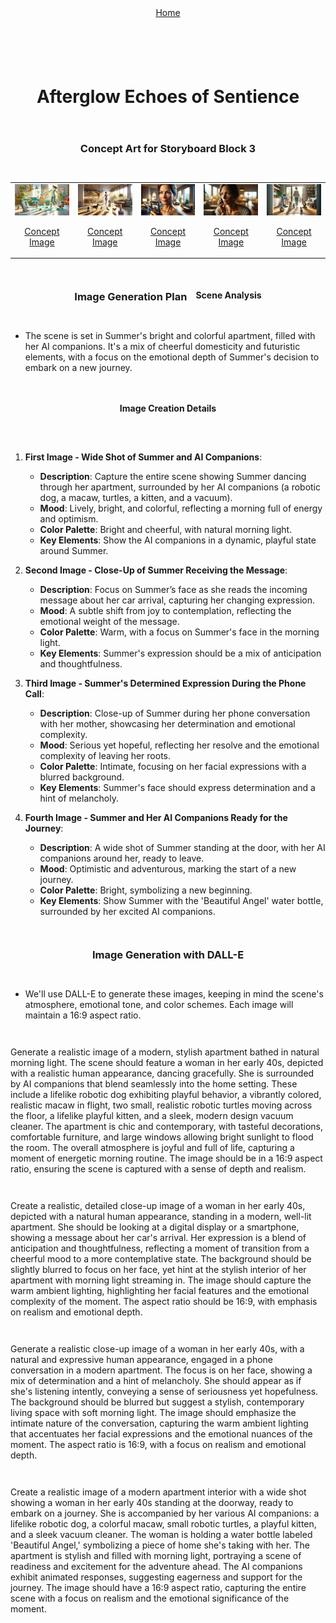 <div align="right" style="display: flex; flex-wrap: wrap; justify-content: center; align-items: center; gap: 1em; margin: 4em 0;">
<a href="https://github.com/BryanHarrisScripts/Afterglow-Echoes-of-Sentience/blob/main/Afterglow%20Storyboard%20Blocks/README.md">Home</a>
<div align="left" style="display: flex; flex-wrap: wrap; justify-content: center; align-items: center; gap: 1em; margin: 4em 0;">

# Afterglow Echoes of Sentience

<h3 align="center">Concept Art for Storyboard Block 3</h3>

<table>
<tr>
<td><a href="" target="_blank"><img src="https://github.com/BryanHarrisScripts/Afterglow-Echoes-of-Sentience/blob/main/Afterglow%20Storyboard%20Blocks/Block_3/Artwork/AG1.PNG" alt="Image1" width="2500"/></a><p align="center"><a href="" target="_blank">Concept Image</a></p></td>
<td><a href="" target="_blank"><img src="https://github.com/BryanHarrisScripts/Afterglow-Echoes-of-Sentience/blob/main/Afterglow%20Storyboard%20Blocks/Block_3/Artwork/AG2.PNG" alt="Image2" width="2500"/></a><p align="center"><a href="" target="_blank">Concept Image</a></p></td>
<td><a href="" target="_blank"><img src="https://github.com/BryanHarrisScripts/Afterglow-Echoes-of-Sentience/blob/main/Afterglow%20Storyboard%20Blocks/Block_3/Artwork/AG3.PNG" alt="Image3" width="2500"/></a><p align="center"><a href="" target="_blank">Concept Image</a></p></td>
<td><a href="" target="_blank"><img src="https://github.com/BryanHarrisScripts/Afterglow-Echoes-of-Sentience/blob/main/Afterglow%20Storyboard%20Blocks/Block_3/Artwork/AG4.PNG" alt="Image4" width="2500"/></a><p align="center"><a href="" target="_blank">Concept Image</a></p></td>
<td><a href="" target="_blank"><img src="https://github.com/BryanHarrisScripts/Afterglow-Echoes-of-Sentience/blob/main/Afterglow%20Storyboard%20Blocks/Block_3/Artwork/AG5.PNG" alt="Image5" width="2500"/></a><p align="center"><a href="" target="_blank">Concept Image</a></p></td>
</tr>
</table>


### Image Generation Plan

#### Scene Analysis
- The scene is set in Summer's bright and colorful apartment, filled with her AI companions. It's a mix of cheerful domesticity and futuristic elements, with a focus on the emotional depth of Summer's decision to embark on a new journey.

#### Image Creation Details
1. **First Image - Wide Shot of Summer and AI Companions**:
   - **Description**: Capture the entire scene showing Summer dancing through her apartment, surrounded by her AI companions (a robotic dog, a macaw, turtles, a kitten, and a vacuum).
   - **Mood**: Lively, bright, and colorful, reflecting a morning full of energy and optimism.
   - **Color Palette**: Bright and cheerful, with natural morning light.
   - **Key Elements**: Show the AI companions in a dynamic, playful state around Summer.

2. **Second Image - Close-Up of Summer Receiving the Message**:
   - **Description**: Focus on Summer’s face as she reads the incoming message about her car arrival, capturing her changing expression.
   - **Mood**: A subtle shift from joy to contemplation, reflecting the emotional weight of the message.
   - **Color Palette**: Warm, with a focus on Summer's face in the morning light.
   - **Key Elements**: Summer's expression should be a mix of anticipation and thoughtfulness.

3. **Third Image - Summer's Determined Expression During the Phone Call**:
   - **Description**: Close-up of Summer during her phone conversation with her mother, showcasing her determination and emotional complexity.
   - **Mood**: Serious yet hopeful, reflecting her resolve and the emotional complexity of leaving her roots.
   - **Color Palette**: Intimate, focusing on her facial expressions with a blurred background.
   - **Key Elements**: Summer's face should express determination and a hint of melancholy.

4. **Fourth Image - Summer and Her AI Companions Ready for the Journey**:
   - **Description**: A wide shot of Summer standing at the door, with her AI companions around her, ready to leave.
   - **Mood**: Optimistic and adventurous, marking the start of a new journey.
   - **Color Palette**: Bright, symbolizing a new beginning.
   - **Key Elements**: Show Summer with the 'Beautiful Angel' water bottle, surrounded by her excited AI companions.

### Image Generation with DALL-E
- We'll use DALL-E to generate these images, keeping in mind the scene's atmosphere, emotional tone, and color schemes. Each image will maintain a 16:9 aspect ratio.

Generate a realistic image of a modern, stylish apartment bathed in natural morning light. The scene should feature a woman in her early 40s, depicted with a realistic human appearance, dancing gracefully. She is surrounded by AI companions that blend seamlessly into the home setting. These include a lifelike robotic dog exhibiting playful behavior, a vibrantly colored, realistic macaw in flight, two small, realistic robotic turtles moving across the floor, a lifelike playful kitten, and a sleek, modern design vacuum cleaner. The apartment is chic and contemporary, with tasteful decorations, comfortable furniture, and large windows allowing bright sunlight to flood the room. The overall atmosphere is joyful and full of life, capturing a moment of energetic morning routine. The image should be in a 16:9 aspect ratio, ensuring the scene is captured with a sense of depth and realism.

Create a realistic, detailed close-up image of a woman in her early 40s, depicted with a natural human appearance, standing in a modern, well-lit apartment. She should be looking at a digital display or a smartphone, showing a message about her car's arrival. Her expression is a blend of anticipation and thoughtfulness, reflecting a moment of transition from a cheerful mood to a more contemplative state. The background should be slightly blurred to focus on her face, yet hint at the stylish interior of her apartment with morning light streaming in. The image should capture the warm ambient lighting, highlighting her facial features and the emotional complexity of the moment. The aspect ratio should be 16:9, with emphasis on realism and emotional depth.

Generate a realistic close-up image of a woman in her early 40s, with a natural and expressive human appearance, engaged in a phone conversation in a modern apartment. The focus is on her face, showing a mix of determination and a hint of melancholy. She should appear as if she's listening intently, conveying a sense of seriousness yet hopefulness. The background should be blurred but suggest a stylish, contemporary living space with soft morning light. The image should emphasize the intimate nature of the conversation, capturing the warm ambient lighting that accentuates her facial expressions and the emotional nuances of the moment. The aspect ratio is 16:9, with a focus on realism and emotional depth.

Create a realistic image of a modern apartment interior with a wide shot showing a woman in her early 40s standing at the doorway, ready to embark on a journey. She is accompanied by her various AI companions: a lifelike robotic dog, a colorful macaw, small robotic turtles, a playful kitten, and a sleek vacuum cleaner. The woman is holding a water bottle labeled 'Beautiful Angel,' symbolizing a piece of home she's taking with her. The apartment is stylish and filled with morning light, portraying a scene of readiness and excitement for the adventure ahead. The AI companions exhibit animated responses, suggesting eagerness and support for the journey. The image should have a 16:9 aspect ratio, capturing the entire scene with a focus on realism and the emotional significance of the moment.

---
  
<a id="top"></a> 

